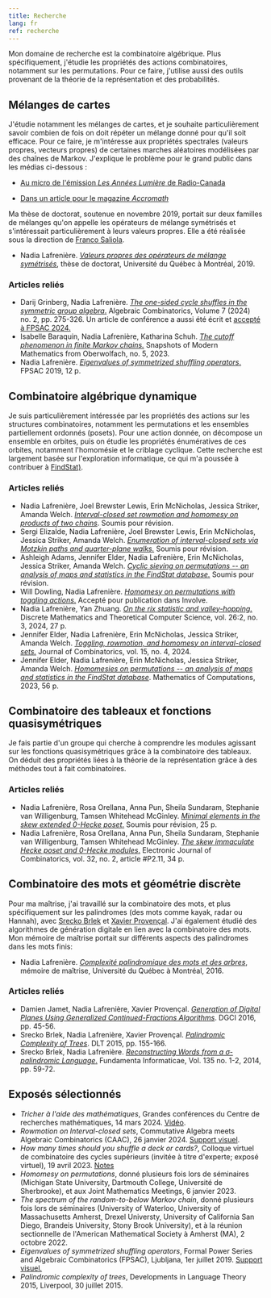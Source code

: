 ```yaml
---
title: Recherche
lang: fr
ref: recherche
---
```


Mon domaine de recherche est la combinatoire algébrique. Plus spécifiquement, j'étudie les propriétés des actions combinatoires, notamment sur les permutations. Pour ce faire, j'utilise aussi des outils provenant de la théorie de la représentation et des probabilités.

## Mélanges de cartes
J'étudie notamment les mélanges de cartes, et je souhaite particulièrement savoir combien de fois on doit répéter un mélange donné pour qu'il soit efficace. Pour ce faire, je m'intéresse aux propriétés spectrales (valeurs propres, vecteurs propres) de certaines marches aléatoires modélisées par des chaînes de Markov. J'explique le problème pour le grand public dans les médias ci-dessous :

- <a href="AnneesLumiere.mp3" target="_blank">Au micro de l'émission _Les Années Lumière_ de Radio-Canada</a>

 - [Dans un article pour le magazine _Accromath_](https://accromath.uqam.ca/2021/10/ordre-et-desordre-comment-y-arriver-rapidement/)

Ma thèse de doctorat, soutenue en novembre 2019, portait sur deux familles de mélanges qu'on appelle les opérateurs de mélange symétrisés et s'intéressait particulièrement à leurs valeurs propres. Elle a été réalisée sous la direction de [Franco Saliola](https://saliola.github.io/).
- Nadia Lafrenière. [_Valeurs propres des opérateurs de mélange symétrisés_](these.pdf), thèse de doctorat, Université du Québec à Montréal, 2019.

### Articles reliés
- Darij Grinberg, Nadia Lafrenière. [_The one-sided cycle shuffles in the symmetric group algebra_.](https://alco.centre-mersenne.org/articles/10.5802/alco.346/) Algebraic Combinatorics,  Volume 7 (2024) no. 2, pp. 275-326. Un article de conférence a aussi été écrit et [accepté à FPSAC 2024.](https://www.mat.univie.ac.at/~slc/wpapers/FPSAC2024/16.html)
- Isabelle Baraquin, Nadia Lafrenière, Katharina Schuh. [_The cutoff phenomenon in finite Markov chains._](https://publications.mfo.de/handle/mfo/4094) Snapshots of Modern Mathematics from Oberwolfach, no. 5, 2023.
- Nadia Lafrenière. [_Eigenvalues of symmetrized shuffling operators_.](https://arxiv.org/abs/1811.07196) FPSAC 2019, 12 p.

## Combinatoire algébrique dynamique
Je suis particulièrement intéressée par les propriétés des actions sur les structures combinatoires, notamment les permutations et les ensembles partiellement ordonnés (posets). Pour une action donnée, on décompose un ensemble en orbites, puis on étudie les propriétés énumératives de ces orbites, notamment l'homomésie et le criblage cyclique. Cette recherche est largement basée sur l'exploration informatique, ce qui m'a poussée à contribuer à [FindStat)](https://www.findstat.org).

### Articles reliés
- Nadia Lafrenière, Joel Brewster Lewis, Erin McNicholas, Jessica Striker, Amanda Welch. [_Interval-closed set rowmotion and homomesy on products of two chains_](https://arxiv.org/abs/2505.04000). Soumis pour révision.
- Sergi Elizalde, Nadia Lafrenière, Joel Brewster Lewis, Erin McNicholas, Jessica Striker, Amanda Welch. [_Enumeration of interval-closed sets via Motzkin paths and quarter-plane walks._](https://arxiv.org/abs/2412.16368) Soumis pour révision.
- Ashleigh Adams, Jennifer Elder, Nadia Lafrenière, Erin McNicholas, Jessica Striker, Amanda Welch. [_Cyclic sieving on permutations -- an analysis of maps and statistics in the FindStat database._](https://arxiv.org/abs/2402.16251) Soumis pour révision.
- Will Dowling, Nadia Lafrenière. [_Homomesy on permutations with toggling actions_.](https://arxiv.org/abs/2312.02383) Accepté pour publication dans Involve.
- Nadia Lafrenière, Yan Zhuang. [_On the rix statistic and valley-hopping._](https://dmtcs.episciences.org/13136/pdf) Discrete Mathematics and Theoretical Computer Science, vol. 26:2, no. 3, 2024, 27 p.
- Jennifer Elder, Nadia Lafrenière, Erin McNicholas, Jessica Striker, Amanda Welch. [_Toggling, rowmotion, and homomesy on interval-closed sets._](ELMSW-ICS1.pdf) Journal of Combinatorics, vol. 15, no. 4, 2024.
- Jennifer Elder, Nadia Lafrenière, Erin McNicholas, Jessica Striker, Amanda Welch. [_Homomesies on permutations -- an analysis of maps and statistics in the FindStat database_](https://arxiv.org/abs/2206.13409). Mathematics of Computations, 2023, 56 p.

## Combinatoire des tableaux et fonctions quasisymétriques
Je fais partie d'un groupe qui cherche à comprendre les modules agissant sur les fonctions quasisymétriques grâce à la combinatoire des tableaux. On déduit des propriétés liées à la théorie de la représentation grâce à des méthodes tout à fait combinatoires.

### Articles reliés
 - Nadia Lafrenière, Rosa Orellana, Anna Pun, Sheila Sundaram, Stephanie van Willigenburg, Tamsen Whitehead McGinley. [_Minimal elements in the skew extended 0-Hecke poset_.](https://arxiv.org/abs/2509.05918) Soumis pour révision, 25 p.
 - Nadia Lafrenière, Rosa Orellana, Anna Pun, Sheila Sundaram, Stephanie van Willigenburg, Tamsen Whitehead McGinley. [_The skew immaculate Hecke poset and 0-Hecke modules_.](https://doi.org/10.37236/13350) Electronic Journal of Combinatorics, vol. 32, no. 2, article #P2.11, 34 p.

## Combinatoire des mots et géométrie discrète
Pour ma maîtrise, j'ai travaillé sur la combinatoire des mots, et plus spécifiquement sur les palindromes (des mots comme kayak, radar ou Hannah), avec [Srecko Brlek](http://lacim.uqam.ca/~brlek/) et [Xavier Provençal](http://xprov.org/). J'ai également étudié des algorithmes de génération digitale en lien avec la combinatoire des mots. Mon mémoire de maîtrise portait sur différents aspects des palindromes dans les mots finis:
- Nadia Lafrenière. [_Complexité palindromique des mots et des arbres_](memoire.pdf), mémoire de maîtrise, Université du Québec à Montréal, 2016.

### Articles reliés
- Damien Jamet, Nadia Lafrenière, Xavier Provençal. [_Generation of Digital Planes Using Generalized Continued-Fractions Algorithms_](JLP-DGCI2016.pdf). DGCI 2016, pp. 45-56.
- Srecko Brlek, Nadia Lafrenière, Xavier Provençal. [_Palindromic Complexity of Trees_](https://arxiv.org/abs/1505.02695). DLT 2015, pp. 155-166.
- Srecko Brlek, Nadia Lafrenière. [_Reconstructing Words from a σ-palindromic Language_.](BL-sigma-pal.pdf) Fundamenta Informaticae, Vol.  135 no. 1-2, 2014, pp. 59-72.

## Exposés sélectionnés
- _Tricher à l'aide des mathématiques_, Grandes conférences du Centre de recherches mathématiques, 14 mars 2024. [Vidéo](https://www.youtube.com/watch?v=B5qUY1nU8GY).
- _Rowmotion on Interval-closed sets_, Commutative Algebra meets Algebraic Combinatorics (CAAC), 26 janvier 2024. [Support visuel](Lafreniere_CAAC_ICS.pdf).
- _How many times should you shuffle a deck or cards?_, Colloque virtuel de combinatoire des cycles supérieurs (invitée à titre d'experte; exposé virtuel), 19 avril 2023. [Notes](Lafreniere_GOCC.pdf)
- _Homomesy on permutations_, donné plusieurs fois lors de séminaires (Michigan State University, Dartmouth College, Université de Sherbrooke), et aux Joint Mathematics Meetings, 6 janvier 2023.
- _The spectrum of the random-to-below Markov chain_, donné plusieurs fois lors de séminaires (University of Waterloo, University of Massachusetts Amherst, Drexel Universty, University of California San Diego, Brandeis University, Stony Brook University), et à la réunion sectionnelle de l'American Mathematical Society à Amherst (MA), 2 octobre 2022.
- _Eigenvalues of symmetrized shuffling operators_, Formal Power Series and Algebraic Combinatorics (FPSAC), Ljubljana, 1er juillet 2019. [Support visuel.](http://fpsac2019.fmf.uni-lj.si/resources/Slides/147slides.pdf)
- _Palindromic complexity of trees_, Developments in Language Theory 2015, Liverpool, 30 juillet 2015.
